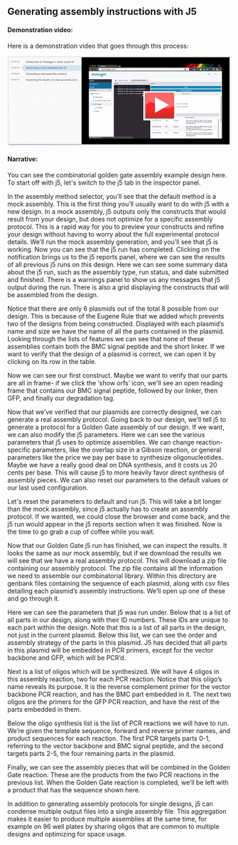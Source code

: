 ## Generating assembly instructions with J5

#### Demonstration video:

Here is a demonstration video that goes through this process:

[![Video4](../../images/video4.png)](https://www.youtube.com/watch?v=XQTLDhOusas)

#### Narrative:

You can see the combinatorial golden gate assembly example design here. To start off with j5, let's switch to the j5 tab in the inspector panel.

In the assembly method selector, you’ll see that the default method is a mock assembly. This is the first thing you’ll usually want to do with j5 with a new design. In a mock assembly, j5 outputs only the constructs that would result from your design, but does not optimize for a specific assembly protocol. This is a rapid way for you to preview your constructs and refine your design without having to worry about the full experimental protocol details. We’ll run the mock assembly generation, and you’ll see that j5 is working. Now you can see that the j5 run has completed. Clicking on the notification brings us to the j5 reports panel, where we can see the results of all previous j5 runs on this design. Here we can see some summary data about the j5 run, such as the assembly type, run status, and date submitted and finished. There is a warnings panel to show us any messages that j5 output during the run. There is also a grid displaying the constructs that will be assembled from the design.

Notice that there are only 6 plasmids out of the total 8 possible from our design. This is because of the Eugene Rule that we added which prevents two of the designs from being constructed. Displayed with each plasmid’s name and size we have the name of all the parts contained in the plasmid. Looking through the lists of features we can see that none of these assemblies contain both the BMC signal peptide and the short linker. If we want to verify that the design of a plasmid is correct, we can open it by clicking on its row in the table.

Now we can see our first construct. Maybe we want to verify that our parts are all in frame- if we click the ‘show orfs’ icon, we'll see an open reading frame that contains our BMC signal peptide, followed by our linker, then GFP, and finally our degradation tag.

Now that we’ve verified that our plasmids are correctly designed, we can generate a real assembly protocol. Going back to our design, we’ll tell j5 to generate a protocol for a Golden Gate assembly of our design. If we want, we can also modify the j5 parameters. Here we can see the various parameters that j5 uses to optimize assemblies. We can change reaction-specific parameters, like the overlap size in a Gibson reaction, or general parameters like the price we pay per base to synthesize oligonucleotides. Maybe we have a really good deal on DNA synthesis, and it costs us 20 cents per base. This will cause j5 to more heavily favor direct synthesis of assembly pieces. We can also reset our parameters to the default values or our last used configuration. 

Let's reset the parameters to default and run j5.  This will take a bit longer than the mock assembly, since j5 actually has to create an assembly protocol. If we wanted, we could close the browser and come back, and the j5 run would appear in the j5 reports section when it was finished. Now is the time to go grab a cup of coffee while you wait.

Now that our Golden Gate j5 run has finished, we can inspect the results. It looks the same as our mock assembly, but if we download the results we will see that we have a real assembly protocol. This will download a zip file containing our assembly protocol. The zip file contains all the information we need to assemble our combinatorial library. Within this directory are genbank files containing the sequence of each plasmid, along with csv files detailing each plasmid’s assembly instructions. We’ll open up one of these and go through it.

Here we can see the parameters that j5 was run under. Below that is a list of all parts in our design, along with their ID numbers. These IDs are unique to each part within the design. Note that this is a list of all parts in the design, not just in the current plasmid. Below this list, we can see the order and assembly strategy of the parts in this plasmid. J5 has decided that all parts in this plasmid will be embedded in PCR primers, except for the vector backbone and GFP, which will be PCR’d.

Next is a list of oligos which will be synthesized. We will have 4 oligos in this assembly reaction, two for each PCR reaction. Notice that this oligo’s name reveals its purpose. It is the reverse complement primer for the vector backbone PCR reaction, and has the BMC part embedded in it. The next two oligos are the primers for the GFP PCR reaction, and have the rest of the parts embedded in them.

Below the oligo synthesis list is the list of PCR reactions we will have to run. We’re given the template sequence, forward and reverse primer names, and product sequences for each reaction. The first PCR targets parts 0-1, referring to the vector backbone and BMC signal peptide, and the second targets parts 2-5, the four remaining parts in the plasmid.

Finally, we can see the assembly pieces that will be combined in the Golden Gate reaction. These are the products from the two PCR reactions in the previous list. When the Golden Gate reaction is completed, we’ll be left with a product that has the sequence shown here.

In addition to generating assembly protocols for single designs, j5 can condense multiple output files into a single assembly file. This aggregation makes it easier to produce multiple assemblies at the same time, for example on 96 well plates by sharing oligos that are common to multiple designs and optimizing for space usage.